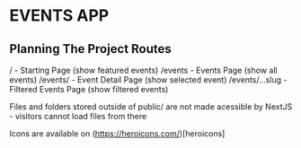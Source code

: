 # EVENTS APP

## Planning The Project Routes

/ - Starting Page (show featured events)
/events - Events Page (show all events)
/events/<some-id> - Event Detail Page (show selected event)
/events/...slug - Filtered Events Page (show filtered events)

Files and folders stored outside of public/ are not made acessible by NextJS - visitors cannot load files from there

Icons are available on (https://heroicons.com/)[heroicons]

